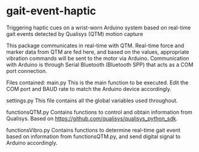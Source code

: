 # gait-event-haptic
Triggering haptic cues on a wrist-worn Arduino system based on real-time gait events detected by Qualisys (QTM) motion capture

This package communicates in real-time with QTM. Real-time force and marker data from QTM are fed here, and based on the values, appropriate vibration commands will be sent to the motor via Arduino. Communication with Arduino is through Serial Bluetooth (Bluetooth SPP) that acts as a COM port connection.

Files contained:
main.py
This is the main function to be executed. Edit the COM port and BAUD rate to match the Arduino device accordingly.

settings.py
This file contains all the global variables used throughout.

functionsQTM.py
Contains functions to control and obtain information from Qualisys. Based on https://github.com/qualisys/qualisys_python_sdk.

functionsVibro.py
Contains functions to determine real-time gait event based on information from functionsQTM.py, and send digital signal to Arduino accordingly.
